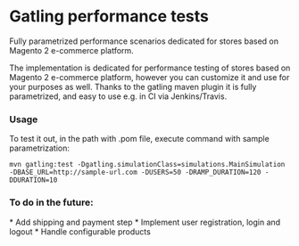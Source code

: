 Gatling performance tests
=========================
Fully parametrized performance scenarios dedicated for stores based on Magento 2 e-commerce platform.

The implementation is dedicated for performance testing of stores based on Magento 2 e-commerce platform, however you can customize it and use for your purposes as well.
Thanks to the gatling maven plugin it is fully parametrized, and easy to use e.g. in CI via Jenkins/Travis.

<h3>Usage</h3>
To test it out, in the path with .pom file, execute command with sample parametrization:

    mvn gatling:test -Dgatling.simulationClass=simulations.MainSimulation -DBASE_URL=http://sample-url.com -DUSERS=50 -DRAMP_DURATION=120 -DDURATION=10


<h3>To do in the future:</h3>
* Add shipping and payment step
* Implement user registration, login and logout
* Handle configurable products
